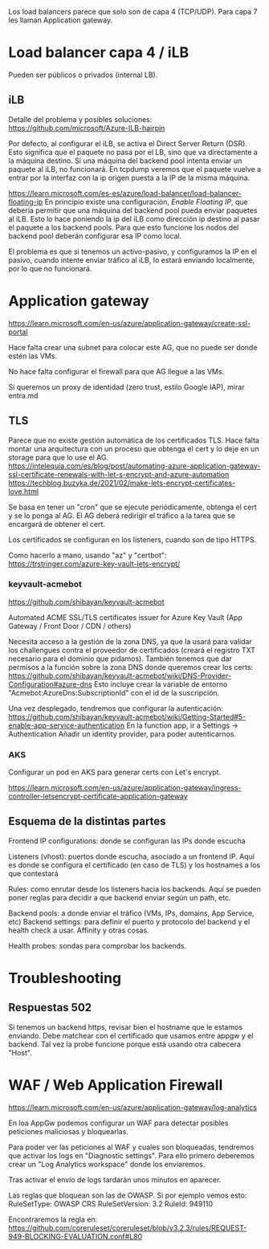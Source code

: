 Los load balancers parece que solo son de capa 4 (TCP/UDP).
Para capa 7 les llaman Application gateway.

# Load balancer capa 4 / iLB

Pueden ser públicos o privados (internal LB).

## iLB

Detalle del problema y posibles soluciones:
<https://github.com/microsoft/Azure-ILB-hairpin>

Por defecto, al configurar el iLB, se activa el Direct Server Return (DSR).
Esto significa que el paquete no pasa por el LB, sino que va directamente a la máquina destino.
Si una máquina del backend pool intenta enviar un paquete al iLB, no funcionará. En tcpdump veremos que el paquete vuelve a entrar por la interfaz con la ip origen puesta a la IP de la misma máquina.

<https://learn.microsoft.com/es-es/azure/load-balancer/load-balancer-floating-ip>
En principio existe una configuración, _Enable Floating IP_, que debería permitir que una máquina del backend pool pueda enviar paquetes al iLB.
Esto lo hace poniendo la ip del iLB como dirección ip destino al pasar el paquete a los backend pools.
Para que esto funcione los nodos del backend pool deberán configurar esa IP como local.

El problema es que si tenemos un activo-pasivo, y configuramos la IP en el pasivo, cuando intente enviar tráfico al iLB, lo estará enviando localmente, por lo que no funcionará.

# Application gateway

<https://learn.microsoft.com/en-us/azure/application-gateway/create-ssl-portal>

Hace falta crear una subnet para colocar este AG, que no puede ser donde estén las VMs.

No hace falta configurar el firewall para que AG llegue a las VMs.

Si queremos un proxy de identidad (zero trust, estilo Google IAP), mirar entra.md

## TLS

Parece que no existe gestión automática de los certificados TLS.
Hace falta montar una arquitectura con un proceso que obtenga el cert y lo deje en un storage para que lo use el AG.
<https://intelequia.com/es/blog/post/automating-azure-application-gateway-ssl-certificate-renewals-with-let-s-encrypt-and-azure-automation>
<https://techblog.buzyka.de/2021/02/make-lets-encrypt-certificates-love.html>

Se basa en tener un "cron" que se ejecute periódicamente, obtenga el cert y se lo ponga al AG.
El AG deberá redirigir el tráfico a la tarea que se encargará de obtener el cert.

Los certificados se configuran en los listeners, cuando son de tipo HTTPS.

Como hacerlo a mano, usando "az" y "certbot": <https://trstringer.com/azure-key-vault-lets-encrypt/>

### keyvault-acmebot

<https://github.com/shibayan/keyvault-acmebot>

Automated ACME SSL/TLS certificates issuer for Azure Key Vault (App Gateway / Front Door / CDN / others)

Necesita acceso a la gestión de la zona DNS, ya que la usará para validar los challengues contra el proveedor de certificados (creará el registro TXT necesario para el dominio que pidamos).
También tenemos que dar permisos a la función sobre la zona DNS donde queremos crear los certs: <https://github.com/shibayan/keyvault-acmebot/wiki/DNS-Provider-Configuration#azure-dns>
Esto incluye crear la variable de entorno "Acmebot:AzureDns:SubscriptionId" con el id de la suscripción.

Una vez desplegado, tendremos que configurar la autenticación: <https://github.com/shibayan/keyvault-acmebot/wiki/Getting-Started#5-enable-app-service-authentication>
En la function app, ir a Settings -> Authentication
Añadir un identity provider, para poder autenticarnos.

### AKS

Configurar un pod en AKS para generar certs con Let's encrypt.

<https://learn.microsoft.com/en-us/azure/application-gateway/ingress-controller-letsencrypt-certificate-application-gateway>

## Esquema de la distintas partes

Frontend IP configurations: donde se configuran las IPs donde escucha

Listeners (vhost): puertos donde escucha, asociado a un frontend IP. Aquí es donde se configura el certificado (en caso de TLS) y los hostnames a los que contestará

Rules: como enrutar desde los listeners hacia los backends. Aquí se pueden poner reglas para decidir a que backend enviar según un path, etc.

Backend pools: a donde enviar el tráfico (VMs, IPs, domains, App Service, etc)
Backend settings: para definir el puerto y protocolo del backend y el health check a usar. Affinity y otras cosas.

Health probes: sondas para comprobar los backends.

# Troubleshooting

## Respuestas 502

Si tenemos un backend https, revisar bien el hostname que le estamos enviando. Debe matchear con el certificado que usamos entre appgw y el backend.
Tal vez la probe funcione porque está usando otra cabecera "Host".

# WAF / Web Application Firewall

<https://learn.microsoft.com/en-us/azure/application-gateway/log-analytics>

En loa AppGw podemos configurar un WAF para detectar posibles peticiones maliciosas y bloquearlas.

Para poder ver las peticiones al WAF y cuales son bloqueadas, tendremos que activar los logs en "Diagnostic settings".
Para ello primero deberemos crear un "Log Analytics workspace" donde los enviaremos.

Tras activar el envío de logs tardarán unos minutos en aparecer.

Las reglas que bloquean son las de OWASP.
Si por ejemplo vemos esto:
RuleSetType: OWASP CRS
RuleSetVersion: 3.2
RuleId: 949110

Encontraremos la regla en:
<https://github.com/coreruleset/coreruleset/blob/v3.2.3/rules/REQUEST-949-BLOCKING-EVALUATION.conf#L80>

